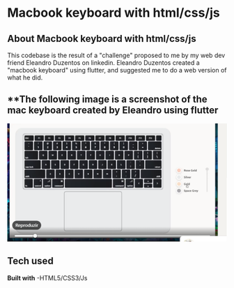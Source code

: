 # **Macbook keyboard with html/css/js**

## **About Macbook keyboard with html/css/js**

This codebase is the result of a "challenge" proposed to me by my web dev friend Eleandro Duzentos on linkedin. Eleandro Duzentos created
a "macbook keyboard" using flutter, and suggested me to do a web version of what he did.

## **The following image is a screenshot of the mac keyboard created by Eleandro using flutter 

![user-interface-screenshot](https://github.com/Matiastomas/mac-keyboard-html-css-js/blob/main/img/css%20html%20js%20challenge.PNG) 

## **Tech used**  

**Built with**
    -HTML5/CSS3/Js